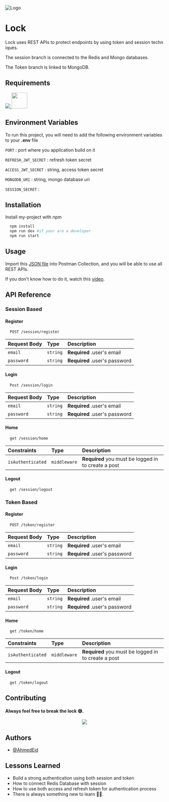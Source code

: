 ![Logo](https://user-images.githubusercontent.com/57197702/218442989-cf6e2ba1-afde-4a15-a52e-da22d76021f3.JPG)

# Lock

Lock uses REST APIs to protect endpoints by using token and session techniques.

The session branch is connected to the Redis and Mongo databases.

The Token branch is linked to MongoDB.



## Requirements
<p>
 <a href="https://skillicons.dev">
        <img src="https://skillicons.dev/icons?i=nodejs,mongodb,redis,postman&theme=light"/>
    </a>
    <a href="https://www.npmjs.com/"><img src="https://authy.com/wp-content/uploads/npm-logo.png" width="50px" height="50"/></a>
 </p>


## Environment Variables

To run this project, you will need to add the following environment variables to your **.env** file

`PORT` : port where you application build on it <number>

`REFRESH_JWT_SECRET` : refresh token secret <string>

`ACCESS_JWT_SECRET` : string, access token secret <string>

`MONGODB_URI` : string, mongo database uri <string>

`SESSION_SECRET` : <string>

## Installation

Install my-project with npm

```bash
  npm install
  npm run dev #if your are a developer 
  npm run start
```
    
## Usage
Import this [JSON file](Auth_session_token.postman_collection.json) into Postman Collection, and you will be able to use all REST APIs.

If you don't know how to do it, watch this [video](https://www.youtube.com/watch?v=bzquMXmCLUQ).
    
## API Reference

### Session Based

####  Register
```http
  POST /session/register
```
| Request Body | Type     | Description                   |
| :--------    | :------- | :-------------------------    |
| `email`      | `string` | **Required** .user's email    |
| `password`   | `string` | **Required** .user's password |

#### Login
```http
  Post /session/login
```
| Request Body | Type     | Description                   |
| :--------    | :------- | :-------------------------    |
| `email`      | `string` | **Required** .user's email    |
| `password`   | `string` | **Required** .user's password |

#### Home
```http
  get /session/home
```
| Constraints       | Type        | Description                   |
| :--------         | :-------    | :-------------------------    |
| `isAuthenticated` | `middleware`| **Required** you must be logged in to create a post |

#### Logout
```http
  get /session/logout
```

### Token Based

####  Register
```http
  POST /token/register
```
| Request Body | Type     | Description                   |
| :--------    | :------- | :-------------------------    |
| `email`      | `string` | **Required** .user's email    |
| `password`   | `string` | **Required** .user's password |

#### Login
```http
  Post /token/login
```
| Request Body | Type     | Description                   |
| :--------    | :------- | :-------------------------    |
| `email`      | `string` | **Required** .user's email    |
| `password`   | `string` | **Required** .user's password |

#### Home
```http
  get /token/home
```
| Constraints       | Type        | Description                   |
| :--------         | :-------    | :-------------------------    |
| `isAuthenticated` | `middleware`| **Required** you must be logged in to create a post |

#### Logout
```http
  get /token/logout
```


## Contributing

<h4> Always feel free to break the lock 😅. </h4> 

<div align="center">
<img src="https://user-images.githubusercontent.com/57197702/218451102-eaaaeb4d-9392-41af-9dc3-8ba42bb48324.gif"/>
</div>

## Authors

- [@AhmedEid](https://github.com/ahmedeid6842/)

    
## Lessons Learned

- Build a strong authentication using both session and token
- How to connect Redis Database with session 
- How to use both access and refresh token for authentication process
- There is always something new to learn 👨‍💻.